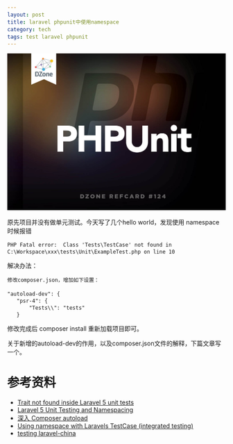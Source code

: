 ```yaml
---
layout: post
title: laravel phpunit中使用namespace
category: tech
tags: test laravel phpunit
---
```


![](/assets/img/phpunit.jpg)

原先项目并没有做单元测试。今天写了几个hello world，发现使用 namespace 时候报错

    PHP Fatal error:  Class 'Tests\TestCase' not found in C:\Workspace\xxx\tests\Unit\ExampleTest.php on line 10
    
解决办法：
    
    修改composer.json，增加如下设置：
   
    "autoload-dev": {
       "psr-4": {
           "Tests\\": "tests"
       }

修改完成后 composer install 重新加载项目即可。

关于新增的autoload-dev的作用，以及composer.json文件的解释，下篇文章写一个。

# 参考资料

* [Trait not found inside Laravel 5 unit tests](http://stackoverflow.com/questions/31253706/trait-not-found-inside-laravel-5-unit-tests)
* [Laravel 5 Unit Testing and Namespacing](http://stackoverflow.com/questions/29500549/laravel-5-unit-testing-and-namespacing)
* [深入 Composer autoload](https://laravel-china.org/topics/1002)
* [Using namespace with Laravels TestCase (integrated testing)](https://laracasts.com/discuss/channels/testing/using-namespace-with-laravels-testcase-integrated-testing)
* [testing laravel-china](https://laravel-china.org/docs/5.1/testing)
